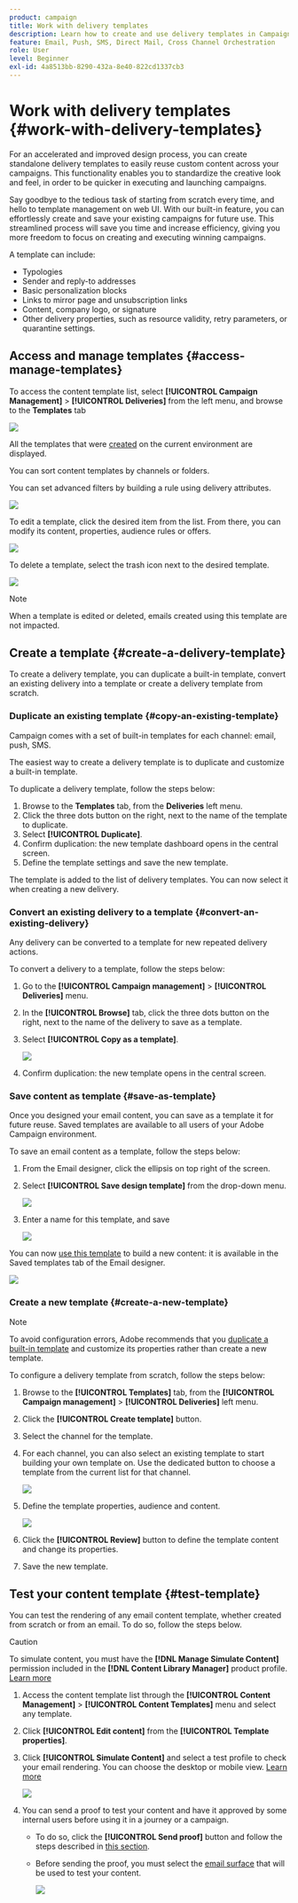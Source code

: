 ```yaml
---
product: campaign
title: Work with delivery templates
description: Learn how to create and use delivery templates in Campaign
feature: Email, Push, SMS, Direct Mail, Cross Channel Orchestration
role: User
level: Beginner
exl-id: 4a8513bb-8290-432a-8e40-822cd1337cb3
---
```

# Work with delivery templates {#work-with-delivery-templates}

For an accelerated and improved design process, you can create standalone delivery templates to easily reuse custom content across your campaigns. This functionality enables you to standardize the creative look and feel, in order to be quicker in executing and launching campaigns.

Say goodbye to the tedious task of starting from scratch every time, and hello to template management on web UI. With our built-in feature, you can effortlessly create and save your existing campaigns for future use. This streamlined process will save you time and increase efficiency, giving you more freedom to focus on creating and executing winning campaigns.

A template can include:

* Typologies
* Sender and reply-to addresses
* Basic personalization blocks
* Links to mirror page and unsubscription links
* Content, company logo, or signature
* Other delivery properties, such as resource validity, retry parameters, or quarantine settings.

## Access and manage templates {#access-manage-templates}

To access the content template list, select **[!UICONTROL Campaign Management]** > **[!UICONTROL Deliveries]** from the left menu, and browse to the **Templates** tab

![](assets/templates-tab.png)

All the templates that were [created](#create-a-delivery-template) on the current environment are displayed.

You can sort content templates by channels or folders.

You can set advanced filters by building a rule using delivery attributes.

![](assets/templates-filters.png)

To edit a template, click the desired item from the list. From there, you can modify its content, properties, audience rules or offers.

![](assets/templates-edition.png)

To delete a template, select the trash icon next to the desired template.

![](assets/templates-delete.png)

>[!NOTE]
>
>When a template is edited or deleted, emails created using this template are not impacted.

## Create a template {#create-a-delivery-template}

To create a delivery template, you can duplicate a built-in template, convert an existing delivery into a template or create a delivery template from scratch.

### Duplicate an existing template {#copy-an-existing-template}

Campaign comes with a set of built-in templates for each channel: email, push, SMS.

The easiest way to create a delivery template is to duplicate and customize a built-in template.

To duplicate a delivery template, follow the steps below:

1. Browse to the **Templates** tab, from the **Deliveries** left menu.
1. Click the three dots button on the right, next to the name of the template to duplicate.
1. Select  **[!UICONTROL Duplicate]**.
1. Confirm duplication: the new template dashboard opens in the central screen.
1. Define the template settings and save the new template.

The template is added to the list of delivery templates. You can now select it when creating a new delivery.

### Convert an existing delivery to a template {#convert-an-existing-delivery}

Any delivery can be converted to a template for new repeated delivery actions. 

To convert a delivery to a template, follow the steps below:

1. Go to the **[!UICONTROL Campaign management]** > **[!UICONTROL Deliveries]** menu.
1. In the **[!UICONTROL Browse]** tab, click the three dots button on the right, next to the name of the delivery to save as a template.
1. Select  **[!UICONTROL Copy as a template]**.

    ![](assets/templates-delivery-copy-as.png)
    
1. Confirm duplication: the new template opens in the central screen.

### Save content as template {#save-as-template}

Once you designed your email content, you can save as a template it for future reuse. Saved templates are available to all users of your Adobe Campaign environment.

To save an email content as a template, follow the steps below:

1. From the Email designer, click the ellipsis on top right of the screen.

1. Select **[!UICONTROL Save design template]** from the drop-down menu.

    ![](assets/email_designer-save-template.png)

1. Enter a name for this template, and save

    ![](assets/email_designer-template-name.png)

You can now [use this template](#use-saved-template) to build a new content: it is available in the Saved templates tab of the Email designer.

![](assets/email_designer-saved-template.png)

### Create a new template {#create-a-new-template}

>[!NOTE]
>
>To avoid configuration errors, Adobe recommends that you [duplicate a built-in template](#copy-an-existing-template) and customize its properties rather than create a new template.

To configure a delivery template from scratch, follow the steps below:

1. Browse to the **[!UICONTROL Templates]** tab, from the **[!UICONTROL Campaign management]** > **[!UICONTROL Deliveries]** left menu.
1. Click the  **[!UICONTROL Create template]** button.
1. Select the channel for the template.
1. For each channel, you can also select an existing template to start building your own template on. Use the dedicated button to choose a template from the current list for that channel.

    ![](assets/templates-channel-browse.png)

1. Define the template properties, audience and content.

    ![](assets/templates-create-properties.png)

1. Click the **[!UICONTROL Review]** button to define the template content and change its properties.
1. Save the new template.

## Test your content template {#test-template}

You can test the rendering of any email content template, whether created from scratch or from an email. To do so, follow the steps below.

>[!CAUTION]
>
>To simulate content, you must have the **[!DNL Manage Simulate Content]** permission included in the **[!DNL Content Library Manager]** product profile. [Learn more](../administration/ootb-product-profiles.md#content-library-manager)

1. Access the content template list through the **[!UICONTROL Content Management]** > **[!UICONTROL Content Templates]** menu and select any template.

1. Click **[!UICONTROL Edit content]** from the **[!UICONTROL Template properties]**.

1. Click **[!UICONTROL Simulate Content]** and select a test profile to check your email rendering. You can choose the desktop or mobile view. [Learn more](preview.md)

    ![](assets/content-template-stimulate.png)

1. You can send a proof to test your content and have it approved by some internal users before using it in a journey or a campaign.

    * To do so, click the **[!UICONTROL Send proof]** button and follow the steps described in [this section](preview.md#send-proofs).
    
    * Before sending the proof, you must select the [email surface](../configuration/channel-surfaces.md) that will be used to test your content.

        ![](assets/content-template-stimulate-proof-surface.png)